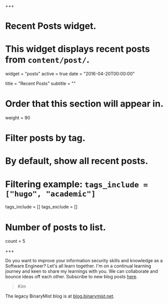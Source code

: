 +++
# Recent Posts widget.
# This widget displays recent posts from `content/post/`.
widget = "posts"
active = true
date = "2016-04-20T00:00:00"

title = "Recent Posts"
subtitle = ""

# Order that this section will appear in.
weight = 90

# Filter posts by tag.
#  By default, show all recent posts.
#  Filtering example: `tags_include = ["hugo", "academic"]`
tags_include = []
tags_exclude = []

# Number of posts to list.
count = 5

+++

Do you want to improve your information security skills and knowledge as a Software Engineer? Let's all learn together. I'm on a continual learning journey and keen to share my learnings with you. We can collaborate and bounce ideas off each other. Subscribe to new blog posts [here](/blog).

> Kim

The legacy BinaryMist blog is at [blog.binarymist.net](https://blog.binarymist.net).

